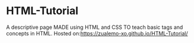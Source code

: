 # HTML-Tutorial
A descriptive page MADE using HTML and CSS TO teach basic tags and concepts in HTML.
Hosted on:https://zualemo-xo.github.io/HTML-Tutorial/
